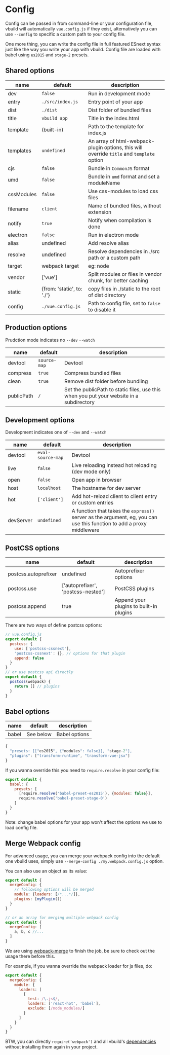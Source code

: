 # Config

Config can be passed in from command-line or your configuration file, vbuild will automatically `vue.config.js` if they exist, alternatively you can use `--config` to specific a custom path to your config file.

One more thing, you can write the config file in full featured ESnext syntax just like the way you write your app with vbuild. Config file are loaded with babel using `es2015` and `stage-2` presets.

<!-- toc -->

## Shared options

name|default|description
---|---|---
dev|`false`|Run in development mode
entry|`./src/index.js`|Entry point of your app
dist|`./dist`|Dist folder of bundled files
title|`vbuild app`|Title in the index.html
template|(built-in)|Path to the template for index.js
templates|`undefined`|An array of html-webpack-plugin options, this will override `title` and `template` option
cjs|`false`|Bundle in `CommonJS` format
umd|`false`|Bundle in `umd` format and set a moduleName
cssModules|`false`|Use css-modules to load css files
filename|`client`|Name of bundled files, without extension
notify|`true`|Notify when compilation is done
electron|`false`|Run in electron mode
alias|undefined|Add resolve alias
resolve|undefined|Resolve dependencies in ./src path or a custom path
target|webpack target|eg: node
vendor|['vue']|Split modules or files in vendor chunk, for better caching
static|{from: 'static', to: './'}|copy files in ./static to the root of dist directory
config|`./vue.config.js`|Path to config file, set to `false` to disable it

## Production options

Prudction mode indicates no `--dev` `--watch`

name|default|description
---|---|---
devtool|`source-map`|Devtool
compress|`true`|Compress bundled files
clean|`true`|Remove dist folder before bundling
publicPath|`/`|Set the publicPath to static files, use this when you put your website in a subdirectory

## Development options

Development indicates one of `--dev` and `--watch`

name|default|description
---|---|---
devtool|`eval-source-map`|Devtool
live|`false`|Live reloading instead hot reloading (dev mode only)
open|`false`|Open app in browser
host|`localhost`|The hostname for dev server
hot|`['client']`|Add hot-reload client to client entry or custom entries
devServer|`undefined`|A function that takes the `express()` server as the argument, eg, you can use this function to add a proxy middleware 

## PostCSS options

name|default|description
---|---|---
postcss.autoprefixer|undefined|Autoprefixer options
postcss.use|['autoprefixer', 'postcss-nested']|PostCSS plugins
postcss.append|true|Append your plugins to built-in plugins

There are two ways of define postcss options:

```js
// vue.config.js
export default {
  postcss: {
    use: ['postcss-cssnext'],
    'postcss-cssnext': {}, // options for that plugin
    append: false
  }
}
// or use postcss api directly
export default {
  postcss(webpack) {
    return [] // plugins
  }
}
```

## Babel options

name|default|description
---|---|---
babel|See below|Babel options

```js
{
  "presets: [["es2015", {"modules": false}], "stage-2"],
  "plugins": ["transform-runtime", "transform-vue-jsx"]
}
```

If you wanna override this you need to `require.resolve` in your config file:

```js
export default {
  babel: {
    presets: [
      [require.resolve('babel-preset-es2015'), {modules: false}],
      require.resolve('babel-preset-stage-0')
    ]
  }
}
```

Note: change babel options for your app won't affect the options we use to load config file.

## Merge Webpack config

For advanced usage, you can merge your webpack config into the default one vbuild uses, simply use `--merge-config ./my.webpack.config.js` option.

You can also use an object as its value:

```js
export default {
  mergeConfig: {
    // following options will be merged
    module: {loaders: [/*...*/]},
    plugins: [myPlugin()]
  }
}

// or an array for merging multiple webpack config
export default {
  mergeConfig: [
    a, b, c //...
  ]
}
```

We are using [webpack-merge](https://github.com/survivejs/webpack-merge) to finish the job, be sure to check out the usage there before this.

For example, if you wanna override the webpack loader for js files, do:

```js
export default {
  mergeConfig: {
    module: {
      loaders: [
        {
          test: /\.js$/,
          loaders: ['react-hot', 'babel'],
          exclude: [/node_modules/]
        }
      ]
    }
  }
}
```

BTW, you can directly `require('webpack')` and all vbuild's [dependencies](https://github.com/egoist/vbuild/blob/master/package.json) without installing them again in your project.
